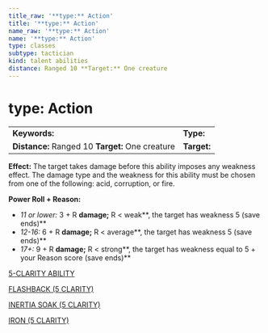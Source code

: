 ```yaml
---
title_raw: '**type:** Action'
title: '**type:** Action'
name_raw: '**type:** Action'
name: '**type:** Action'
type: classes
subtype: tactician
kind: talent abilities
distance: Ranged 10 **Target:** One creature
---
```


# **type:** Action

|                                                  |             |
| :----------------------------------------------- | :---------- |
| **Keywords:**                                    | **Type:**   |
| **Distance:** Ranged 10 **Target:** One creature | **Target:** |

**Effect:** The target takes damage before this ability imposes any weakness effect. The damage type and the weakness for this ability must be chosen from one of the following: acid, corruption, or fire.

**Power Roll + Reason:**

- *11 or lower:* 3 + R **damage;** R \< weak\*\*, the target has weakness 5 (save ends)\*\*
- *12-16:* 6 + R **damage;** R \< average\*\*, the target has weakness 5 (save ends)\*\*
- *17+:* 9 + R **damage;** R \< strong\*\*, the target has weakness equal to 5 + your Reason score (save ends)\*\*

[5-CLARITY ABILITY](./5-Clarity%20Ability.md)

[FLASHBACK (5 CLARITY)](./Flashback.md)

[INERTIA SOAK (5 CLARITY)](./Inertia%20Soak.md)

[IRON (5 CLARITY)](./Iron.md)
